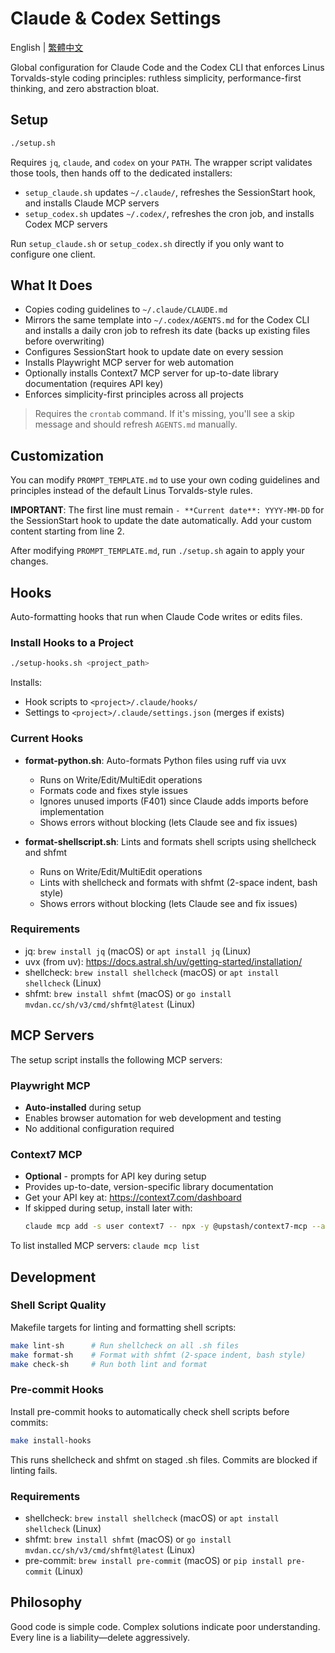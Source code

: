# Claude & Codex Settings

English | [繁體中文](README.zh-TW.md)

Global configuration for Claude Code and the Codex CLI that enforces Linus Torvalds-style coding principles: ruthless simplicity, performance-first thinking, and zero abstraction bloat.

## Setup

```bash
./setup.sh
```

Requires `jq`, `claude`, and `codex` on your `PATH`. The wrapper script validates those tools, then hands off to the dedicated installers:

- `setup_claude.sh` updates `~/.claude/`, refreshes the SessionStart hook, and installs Claude MCP servers
- `setup_codex.sh` updates `~/.codex/`, refreshes the cron job, and installs Codex MCP servers

Run `setup_claude.sh` or `setup_codex.sh` directly if you only want to configure one client.

## What It Does

- Copies coding guidelines to `~/.claude/CLAUDE.md`
- Mirrors the same template into `~/.codex/AGENTS.md` for the Codex CLI and installs a daily cron job to refresh its date (backs up existing files before overwriting)
- Configures SessionStart hook to update date on every session
- Installs Playwright MCP server for web automation
- Optionally installs Context7 MCP server for up-to-date library documentation (requires API key)
- Enforces simplicity-first principles across all projects

> Requires the `crontab` command. If it's missing, you'll see a skip message and should refresh `AGENTS.md` manually.

## Customization

You can modify `PROMPT_TEMPLATE.md` to use your own coding guidelines and principles instead of the default Linus Torvalds-style rules.

**IMPORTANT**: The first line must remain `- **Current date**: YYYY-MM-DD` for the SessionStart hook to update the date automatically. Add your custom content starting from line 2.

After modifying `PROMPT_TEMPLATE.md`, run `./setup.sh` again to apply your changes.

## Hooks

Auto-formatting hooks that run when Claude Code writes or edits files.

### Install Hooks to a Project

```bash
./setup-hooks.sh <project_path>
```

Installs:
- Hook scripts to `<project>/.claude/hooks/`
- Settings to `<project>/.claude/settings.json` (merges if exists)

### Current Hooks

- **format-python.sh**: Auto-formats Python files using ruff via uvx
  - Runs on Write/Edit/MultiEdit operations
  - Formats code and fixes style issues
  - Ignores unused imports (F401) since Claude adds imports before implementation
  - Shows errors without blocking (lets Claude see and fix issues)

- **format-shellscript.sh**: Lints and formats shell scripts using shellcheck and shfmt
  - Runs on Write/Edit/MultiEdit operations
  - Lints with shellcheck and formats with shfmt (2-space indent, bash style)
  - Shows errors without blocking (lets Claude see and fix issues)

### Requirements

- jq: `brew install jq` (macOS) or `apt install jq` (Linux)
- uvx (from uv): https://docs.astral.sh/uv/getting-started/installation/
- shellcheck: `brew install shellcheck` (macOS) or `apt install shellcheck` (Linux)
- shfmt: `brew install shfmt` (macOS) or `go install mvdan.cc/sh/v3/cmd/shfmt@latest` (Linux)

## MCP Servers

The setup script installs the following MCP servers:

### Playwright MCP
- **Auto-installed** during setup
- Enables browser automation for web development and testing
- No additional configuration required

### Context7 MCP
- **Optional** - prompts for API key during setup
- Provides up-to-date, version-specific library documentation
- Get your API key at: https://context7.com/dashboard
- If skipped during setup, install later with:
  ```bash
  claude mcp add -s user context7 -- npx -y @upstash/context7-mcp --api-key YOUR_API_KEY
  ```

To list installed MCP servers: `claude mcp list`

## Development

### Shell Script Quality

Makefile targets for linting and formatting shell scripts:

```bash
make lint-sh      # Run shellcheck on all .sh files
make format-sh    # Format with shfmt (2-space indent, bash style)
make check-sh     # Run both lint and format
```

### Pre-commit Hooks

Install pre-commit hooks to automatically check shell scripts before commits:

```bash
make install-hooks
```

This runs shellcheck and shfmt on staged .sh files. Commits are blocked if linting fails.

### Requirements

- shellcheck: `brew install shellcheck` (macOS) or `apt install shellcheck` (Linux)
- shfmt: `brew install shfmt` (macOS) or `go install mvdan.cc/sh/v3/cmd/shfmt@latest` (Linux)
- pre-commit: `brew install pre-commit` (macOS) or `pip install pre-commit` (Linux)

## Philosophy

Good code is simple code. Complex solutions indicate poor understanding. Every line is a liability—delete aggressively.

